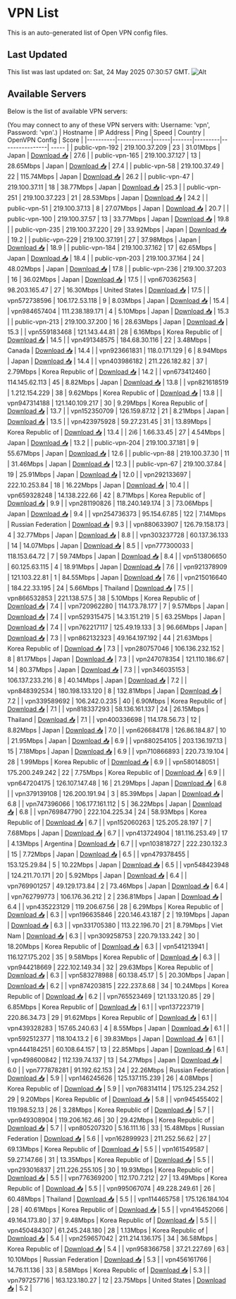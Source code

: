 # VPN List

This is an auto-generated list of Open VPN config files.

## Last Updated

This list was last updated on: Sat, 24 May 2025 07:30:57 GMT.
![Alt](https://repobeats.axiom.co/api/embed/186b98318ef1479477931607c1ad7d823f12451f.svg "Repobeats analytics image")

## Available Servers

Below is the list of available VPN servers:

(You may connect to any of these VPN servers with: Username: 'vpn', Password: 'vpn'.)
| Hostname | IP Address | Ping | Speed | Country | OpenVPN Config | Score |
|----------|------------|------|-------|---------|----------------| ----- |
| public-vpn-192 | 219.100.37.209 | 23 | 31.01Mbps | Japan | [Download 📥](./configs/server_0_JP.ovpn) | 27.6 |
| public-vpn-165 | 219.100.37.127 | 13 | 28.65Mbps | Japan | [Download 📥](./configs/server_1_JP.ovpn) | 27.4 |
| public-vpn-58 | 219.100.37.49 | 22 | 115.74Mbps | Japan | [Download 📥](./configs/server_2_JP.ovpn) | 26.2 |
| public-vpn-47 | 219.100.37.11 | 18 | 38.77Mbps | Japan | [Download 📥](./configs/server_3_JP.ovpn) | 25.3 |
| public-vpn-251 | 219.100.37.223 | 21 | 28.53Mbps | Japan | [Download 📥](./configs/server_4_JP.ovpn) | 24.2 |
| public-vpn-51 | 219.100.37.13 | 8 | 27.07Mbps | Japan | [Download 📥](./configs/server_5_JP.ovpn) | 20.7 |
| public-vpn-100 | 219.100.37.57 | 13 | 33.77Mbps | Japan | [Download 📥](./configs/server_6_JP.ovpn) | 19.8 |
| public-vpn-235 | 219.100.37.220 | 29 | 33.92Mbps | Japan | [Download 📥](./configs/server_7_JP.ovpn) | 19.2 |
| public-vpn-229 | 219.100.37.191 | 27 | 37.98Mbps | Japan | [Download 📥](./configs/server_8_JP.ovpn) | 18.9 |
| public-vpn-184 | 219.100.37.162 | 17 | 62.65Mbps | Japan | [Download 📥](./configs/server_9_JP.ovpn) | 18.4 |
| public-vpn-203 | 219.100.37.164 | 24 | 48.02Mbps | Japan | [Download 📥](./configs/server_10_JP.ovpn) | 17.8 |
| public-vpn-236 | 219.100.37.203 | 16 | 36.02Mbps | Japan | [Download 📥](./configs/server_11_JP.ovpn) | 17.5 |
| vpn670362563 | 98.203.165.47 | 27 | 16.30Mbps | United States | [Download 📥](./configs/server_12_US.ovpn) | 17.5 |
| vpn572738596 | 106.172.53.118 | 9 | 8.03Mbps | Japan | [Download 📥](./configs/server_13_JP.ovpn) | 15.4 |
| vpn984657404 | 111.238.189.171 | 4 | 5.10Mbps | Japan | [Download 📥](./configs/server_14_JP.ovpn) | 15.3 |
| public-vpn-213 | 219.100.37.200 | 16 | 28.63Mbps | Japan | [Download 📥](./configs/server_15_JP.ovpn) | 15.3 |
| vpn559183468 | 121.143.44.81 | 28 | 6.16Mbps | Korea Republic of | [Download 📥](./configs/server_16_KR.ovpn) | 14.5 |
| vpn491348575 | 184.68.30.116 | 22 | 3.48Mbps | Canada | [Download 📥](./configs/server_17_CA.ovpn) | 14.4 |
| vpn923661831 | 118.0.171.129 | 6 | 8.94Mbps | Japan | [Download 📥](./configs/server_18_JP.ovpn) | 14.4 |
| vpn403986182 | 211.226.182.82 | 37 | 2.79Mbps | Korea Republic of | [Download 📥](./configs/server_19_KR.ovpn) | 14.2 |
| vpn673412460 | 114.145.62.113 | 45 | 8.82Mbps | Japan | [Download 📥](./configs/server_20_JP.ovpn) | 13.8 |
| vpn821618519 | 1.212.154.229 | 38 | 9.62Mbps | Korea Republic of | [Download 📥](./configs/server_21_KR.ovpn) | 13.8 |
| vpn947314188 | 121.140.109.217 | 30 | 9.29Mbps | Korea Republic of | [Download 📥](./configs/server_22_KR.ovpn) | 13.7 |
| vpn152350709 | 126.159.87.12 | 21 | 8.21Mbps | Japan | [Download 📥](./configs/server_23_JP.ovpn) | 13.5 |
| vpn423975928 | 59.27.231.45 | 31 | 13.89Mbps | Korea Republic of | [Download 📥](./configs/server_24_KR.ovpn) | 13.4 |
| 2i6 | 1.66.33.45 | 27 | 4.54Mbps | Japan | [Download 📥](./configs/server_25_JP.ovpn) | 13.2 |
| public-vpn-204 | 219.100.37.181 | 9 | 55.67Mbps | Japan | [Download 📥](./configs/server_26_JP.ovpn) | 12.6 |
| public-vpn-88 | 219.100.37.30 | 11 | 31.46Mbps | Japan | [Download 📥](./configs/server_27_JP.ovpn) | 12.3 |
| public-vpn-67 | 219.100.37.84 | 19 | 25.91Mbps | Japan | [Download 📥](./configs/server_28_JP.ovpn) | 12.0 |
| vpn292133697 | 222.10.253.84 | 18 | 16.22Mbps | Japan | [Download 📥](./configs/server_29_JP.ovpn) | 10.4 |
| vpn659328248 | 14.138.222.66 | 42 | 8.71Mbps | Korea Republic of | [Download 📥](./configs/server_30_KR.ovpn) | 9.9 |
| vpn281190826 | 118.240.149.174 | 3 | 73.06Mbps | Japan | [Download 📥](./configs/server_31_JP.ovpn) | 9.4 |
| vpn254736373 | 95.154.67.85 | 122 | 7.14Mbps | Russian Federation | [Download 📥](./configs/server_32_RU.ovpn) | 9.3 |
| vpn880633907 | 126.79.158.173 | 4 | 32.77Mbps | Japan | [Download 📥](./configs/server_33_JP.ovpn) | 8.8 |
| vpn303237728 | 60.137.36.133 | 14 | 14.07Mbps | Japan | [Download 📥](./configs/server_34_JP.ovpn) | 8.5 |
| vpn777300033 | 118.153.64.72 | 7 | 59.74Mbps | Japan | [Download 📥](./configs/server_35_JP.ovpn) | 8.4 |
| vpn513806650 | 60.125.63.115 | 4 | 18.91Mbps | Japan | [Download 📥](./configs/server_36_JP.ovpn) | 7.6 |
| vpn921378909 | 121.103.22.81 | 1 | 84.55Mbps | Japan | [Download 📥](./configs/server_37_JP.ovpn) | 7.6 |
| vpn215016640 | 184.22.33.195 | 24 | 5.66Mbps | Thailand | [Download 📥](./configs/server_38_TH.ovpn) | 7.5 |
| vpn866532853 | 221.138.57.5 | 38 | 5.10Mbps | Korea Republic of | [Download 📥](./configs/server_39_KR.ovpn) | 7.4 |
| vpn720962280 | 114.173.78.177 | 7 | 9.57Mbps | Japan | [Download 📥](./configs/server_40_JP.ovpn) | 7.4 |
| vpn529315475 | 14.3.151.219 | 5 | 63.25Mbps | Japan | [Download 📥](./configs/server_41_JP.ovpn) | 7.4 |
| vpn762217117 | 125.49.19.133 | 3 | 96.66Mbps | Japan | [Download 📥](./configs/server_42_JP.ovpn) | 7.3 |
| vpn862132323 | 49.164.197.192 | 44 | 21.63Mbps | Korea Republic of | [Download 📥](./configs/server_43_KR.ovpn) | 7.3 |
| vpn280757046 | 106.136.232.152 | 8 | 81.17Mbps | Japan | [Download 📥](./configs/server_44_JP.ovpn) | 7.3 |
| vpn247078354 | 121.110.186.67 | 14 | 80.37Mbps | Japan | [Download 📥](./configs/server_45_JP.ovpn) | 7.3 |
| vpn346035153 | 106.137.233.216 | 8 | 40.14Mbps | Japan | [Download 📥](./configs/server_46_JP.ovpn) | 7.2 |
| vpn848392534 | 180.198.133.120 | 8 | 132.81Mbps | Japan | [Download 📥](./configs/server_47_JP.ovpn) | 7.2 |
| vpn339589692 | 106.242.0.235 | 40 | 6.90Mbps | Korea Republic of | [Download 📥](./configs/server_48_KR.ovpn) | 7.1 |
| vpn818337293 | 58.136.161.137 | 24 | 26.15Mbps | Thailand | [Download 📥](./configs/server_49_TH.ovpn) | 7.1 |
| vpn400336698 | 114.178.56.73 | 12 | 8.82Mbps | Japan | [Download 📥](./configs/server_50_JP.ovpn) | 7.0 |
| vpn626684178 | 126.86.184.87 | 10 | 21.95Mbps | Japan | [Download 📥](./configs/server_51_JP.ovpn) | 6.9 |
| vpn880254105 | 203.136.197.13 | 15 | 7.18Mbps | Japan | [Download 📥](./configs/server_52_JP.ovpn) | 6.9 |
| vpn710866893 | 220.73.19.104 | 28 | 1.99Mbps | Korea Republic of | [Download 📥](./configs/server_53_KR.ovpn) | 6.9 |
| vpn580148051 | 175.200.249.242 | 22 | 7.75Mbps | Korea Republic of | [Download 📥](./configs/server_54_KR.ovpn) | 6.9 |
| vpn647204175 | 126.107.147.48 | 16 | 21.29Mbps | Japan | [Download 📥](./configs/server_55_JP.ovpn) | 6.8 |
| vpn379139108 | 126.200.191.94 | 3 | 85.39Mbps | Japan | [Download 📥](./configs/server_56_JP.ovpn) | 6.8 |
| vpn747396066 | 106.177.161.112 | 5 | 36.22Mbps | Japan | [Download 📥](./configs/server_57_JP.ovpn) | 6.8 |
| vpn769847790 | 222.104.225.34 | 24 | 58.93Mbps | Korea Republic of | [Download 📥](./configs/server_58_KR.ovpn) | 6.7 |
| vpn152060263 | 125.205.28.197 | 7 | 7.68Mbps | Japan | [Download 📥](./configs/server_59_JP.ovpn) | 6.7 |
| vpn413724904 | 181.116.253.49 | 17 | 4.13Mbps | Argentina | [Download 📥](./configs/server_60_AR.ovpn) | 6.7 |
| vpn103818727 | 222.230.132.3 | 15 | 7.72Mbps | Japan | [Download 📥](./configs/server_61_JP.ovpn) | 6.5 |
| vpn479378455 | 153.125.29.84 | 5 | 10.22Mbps | Japan | [Download 📥](./configs/server_62_JP.ovpn) | 6.5 |
| vpn548423948 | 124.211.70.171 | 20 | 5.92Mbps | Japan | [Download 📥](./configs/server_63_JP.ovpn) | 6.4 |
| vpn769901257 | 49.129.173.84 | 2 | 73.46Mbps | Japan | [Download 📥](./configs/server_64_JP.ovpn) | 6.4 |
| vpn762799773 | 106.176.36.212 | 2 | 236.81Mbps | Japan | [Download 📥](./configs/server_65_JP.ovpn) | 6.4 |
| vpn435223129 | 119.206.67.56 | 28 | 6.29Mbps | Korea Republic of | [Download 📥](./configs/server_66_KR.ovpn) | 6.3 |
| vpn196635846 | 220.146.43.187 | 2 | 19.19Mbps | Japan | [Download 📥](./configs/server_67_JP.ovpn) | 6.3 |
| vpn331705380 | 113.22.196.70 | 21 | 8.79Mbps | Viet Nam | [Download 📥](./configs/server_68_VN.ovpn) | 6.3 |
| vpn309258753 | 220.79.133.242 | 30 | 18.20Mbps | Korea Republic of | [Download 📥](./configs/server_69_KR.ovpn) | 6.3 |
| vpn541213941 | 116.127.175.202 | 35 | 9.58Mbps | Korea Republic of | [Download 📥](./configs/server_70_KR.ovpn) | 6.3 |
| vpn944218669 | 222.102.149.34 | 32 | 29.63Mbps | Korea Republic of | [Download 📥](./configs/server_71_KR.ovpn) | 6.3 |
| vpn583278988 | 60.138.45.17 | 5 | 20.30Mbps | Japan | [Download 📥](./configs/server_72_JP.ovpn) | 6.2 |
| vpn874203815 | 222.237.8.68 | 34 | 10.24Mbps | Korea Republic of | [Download 📥](./configs/server_73_KR.ovpn) | 6.2 |
| vpn765523469 | 121.133.120.85 | 29 | 6.85Mbps | Korea Republic of | [Download 📥](./configs/server_74_KR.ovpn) | 6.1 |
| vpn137223719 | 220.86.34.73 | 29 | 91.62Mbps | Korea Republic of | [Download 📥](./configs/server_75_KR.ovpn) | 6.1 |
| vpn439328283 | 157.65.240.63 | 4 | 8.55Mbps | Japan | [Download 📥](./configs/server_76_JP.ovpn) | 6.1 |
| vpn592512377 | 118.104.13.2 | 6 | 39.83Mbps | Japan | [Download 📥](./configs/server_77_JP.ovpn) | 6.1 |
| vpn444184251 | 60.108.64.157 | 13 | 22.85Mbps | Japan | [Download 📥](./configs/server_78_JP.ovpn) | 6.1 |
| vpn498600842 | 112.139.74.137 | 13 | 54.27Mbps | Japan | [Download 📥](./configs/server_79_JP.ovpn) | 6.0 |
| vpn777878281 | 91.192.62.153 | 24 | 22.26Mbps | Russian Federation | [Download 📥](./configs/server_80_RU.ovpn) | 5.9 |
| vpn146245626 | 125.137.115.239 | 26 | 4.08Mbps | Korea Republic of | [Download 📥](./configs/server_81_KR.ovpn) | 5.9 |
| vpn768314114 | 175.125.234.252 | 29 | 9.20Mbps | Korea Republic of | [Download 📥](./configs/server_82_KR.ovpn) | 5.8 |
| vpn945455402 | 119.198.52.13 | 26 | 3.28Mbps | Korea Republic of | [Download 📥](./configs/server_83_KR.ovpn) | 5.7 |
| vpn949308904 | 119.206.162.46 | 30 | 29.42Mbps | Korea Republic of | [Download 📥](./configs/server_84_KR.ovpn) | 5.7 |
| vpn805207320 | 5.16.111.16 | 33 | 15.48Mbps | Russian Federation | [Download 📥](./configs/server_85_RU.ovpn) | 5.6 |
| vpn162899923 | 211.252.56.62 | 27 | 69.13Mbps | Korea Republic of | [Download 📥](./configs/server_86_KR.ovpn) | 5.5 |
| vpn161549587 | 59.27.147.66 | 31 | 13.35Mbps | Korea Republic of | [Download 📥](./configs/server_87_KR.ovpn) | 5.5 |
| vpn293016837 | 211.226.255.105 | 30 | 19.93Mbps | Korea Republic of | [Download 📥](./configs/server_88_KR.ovpn) | 5.5 |
| vpn776369200 | 112.170.7.212 | 27 | 13.49Mbps | Korea Republic of | [Download 📥](./configs/server_89_KR.ovpn) | 5.5 |
| vpn995067074 | 49.228.249.61 | 26 | 60.48Mbps | Thailand | [Download 📥](./configs/server_90_TH.ovpn) | 5.5 |
| vpn114465758 | 175.126.184.104 | 28 | 40.61Mbps | Korea Republic of | [Download 📥](./configs/server_91_KR.ovpn) | 5.5 |
| vpn416452066 | 49.164.173.80 | 37 | 9.48Mbps | Korea Republic of | [Download 📥](./configs/server_92_KR.ovpn) | 5.5 |
| vpn450484307 | 61.245.248.180 | 28 | 1.13Mbps | Korea Republic of | [Download 📥](./configs/server_93_KR.ovpn) | 5.4 |
| vpn259657042 | 211.214.136.175 | 34 | 36.58Mbps | Korea Republic of | [Download 📥](./configs/server_94_KR.ovpn) | 5.4 |
| vpn958366758 | 37.21.227.69 | 63 | 10.10Mbps | Russian Federation | [Download 📥](./configs/server_95_RU.ovpn) | 5.3 |
| vpn456161766 | 14.76.11.136 | 33 | 8.58Mbps | Korea Republic of | [Download 📥](./configs/server_96_KR.ovpn) | 5.3 |
| vpn797257716 | 163.123.180.27 | 12 | 23.75Mbps | United States | [Download 📥](./configs/server_97_US.ovpn) | 5.2 |
